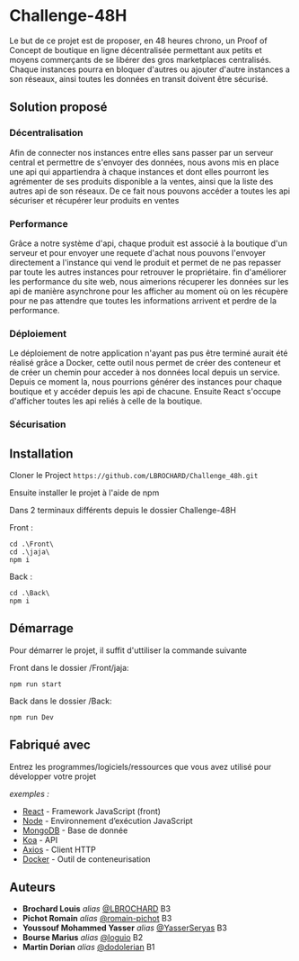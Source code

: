 # Challenge-48H

Le but de ce projet est de proposer, en 48 heures chrono, un Proof of Concept de boutique en ligne décentralisée permettant aux petits et moyens commerçants de se libérer des gros marketplaces centralisés. Chaque instances pourra en bloquer d'autres ou ajouter d'autre instances a son réseaux, ainsi toutes les données en transit doivent être sécurisé.

## Solution proposé

### Décentralisation

Afin de connecter nos instances entre elles sans passer par un serveur central et permettre de s'envoyer des données, nous avons mis en place une api qui appartiendra à chaque instances et dont elles pourront les agrémenter de ses produits disponible a la ventes, ainsi que la liste des autres api de son réseaux. De ce fait nous pouvons accéder a toutes les api sécuriser et récupérer leur produits en ventes

### Performance
Grâce a notre système d'api, chaque produit est associé à la boutique d'un serveur et pour envoyer une requete d'achat nous pouvons l'envoyer directement a l'instance qui vend le produit et permet de ne pas repasser par toute les autres instances pour retrouver le propriétaire. fin d'améliorer les performance du site web, nous aimerions récuperer les données sur les api de manière asynchrone pour les afficher au moment où on les récupère pour ne pas attendre que toutes les informations arrivent et perdre de la performance.

### Déploiement
Le déploiement de notre application n'ayant pas pus être terminé aurait été réalisé grâce a Docker, cette outil nous permet de créer des conteneur et de créer un chemin pour acceder à nos données local depuis un service. Depuis ce moment la, nous pourrions générer des instances pour chaque boutique et y accéder depuis les api de chacune. Ensuite React s'occupe d'afficher toutes les api reliés à celle de la boutique.

### Sécurisation

## Installation

Cloner le Project
`https://github.com/LBROCHARD/Challenge_48h.git`



Ensuite installer le projet à l'aide de npm

Dans 2 terminaux différents depuis le dossier Challenge-48H

Front :
``` 
cd .\Front\
cd .\jaja\
npm i
```

Back :
``` 
cd .\Back\
npm i
```

## Démarrage

Pour démarrer le projet, il suffit d'uttiliser la commande suivante

Front dans le dossier /Front/jaja:
```
npm run start
```

Back dans le dossier /Back:
```
npm run Dev
```
## Fabriqué avec

Entrez les programmes/logiciels/ressources que vous avez utilisé pour développer votre projet

_exemples :_
* [React](https://fr.reactjs.org/) - Framework JavaScript (front)
* [Node](https://nodejs.org/fr/) - Environnement d’exécution JavaScript 
* [MongoDB](https://www.mongodb.com/fr-fr) - Base de donnée
* [Koa](https://www.npmjs.com/package/koa) - API
* [Axios](https://axios-http.com/fr/docs/intro) - Client HTTP
* [Docker](https://axios-http.com/fr/docs/intro) - Outil de conteneurisation

## Auteurs
* **Brochard Louis** _alias_ [@LBROCHARD](https://github.com/LBROCHARD) B3
* **Pichot Romain** _alias_ [@romain-pichot](https://github.com/romain-pichot
) B3
* **Youssouf Mohammed Yasser** _alias_ [@YasserSeryas](https://github.com/YasserSeryas) B3
* **Bourse Marius** _alias_ [@loguio](https://github.com/loguio) B2
* **Martin Dorian** _alias_ [@dodolerian](https://github.com/dodolerian) B1

